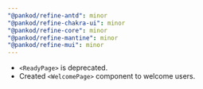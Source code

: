 ```yaml
---
"@pankod/refine-antd": minor
"@pankod/refine-chakra-ui": minor
"@pankod/refine-core": minor
"@pankod/refine-mantine": minor
"@pankod/refine-mui": minor
---
```


- `<ReadyPage>` is deprecated.
- Created `<WelcomePage>` component to welcome users.
